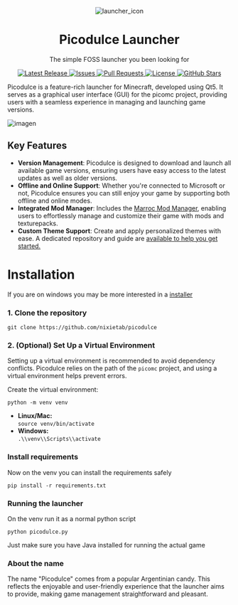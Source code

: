<p align="center">
  <img src="https://github.com/nixietab/picodulce/assets/75538775/36fee78f-fb46-400c-8b14-dda5ec6191ef" alt="launcher_icon">

</p>

<h1 align="center">Picodulce Launcher</h1>

<p align="center">The simple FOSS launcher you been looking for</p>


<p align="center">
  <a href="https://github.com/nixietab/picodulce/releases">
    <img src="https://img.shields.io/github/v/release/nixietab/picodulce" alt="Latest Release">
  </a>
  <a href="https://github.com/nixietab/picodulce/issues">
    <img src="https://img.shields.io/github/issues/nixietab/picodulce" alt="Issues">
  </a>
  <a href="https://github.com/nixietab/picodulce/pulls">
    <img src="https://img.shields.io/github/issues-pr/nixietab/picodulce" alt="Pull Requests">
  </a>
  <a href="https://github.com/nixietab/picodulce/blob/main/LICENSE">
    <img src="https://img.shields.io/github/license/nixietab/picodulce" alt="License">
  </a>
  <a href="https://github.com/nixietab/picodulce">
    <img src="https://img.shields.io/github/stars/nixietab/picodulce?style=social" alt="GitHub Stars">
  </a>
</p>


  Picodulce is a feature-rich launcher for Minecraft, developed using Qt5. It serves as a graphical user interface (GUI) for the picomc project, providing users with a seamless experience in managing and launching game versions.


![imagen](https://github.com/user-attachments/assets/115b39be-47d3-4ac7-893a-5849c1e4570c)

## Key Features

- **Version Management**: Picodulce is designed to download and launch all available game versions, ensuring users have easy access to the latest updates as well as older versions.
- **Offline and Online Support**: Whether you're connected to Microsoft or not, Picodulce ensures you can still enjoy your game by supporting both offline and online modes.
- **Integrated Mod Manager**: Includes the [Marroc Mod Manager](https://github.com/nixietab/marroc), enabling users to effortlessly manage and customize their game with mods and texturepacks.
- **Custom Theme Support**: Create and apply personalized themes with ease. A dedicated repository and guide are [available to help you get started.](https://github.com/nixietab/picodulce-themes)

# Installation
If you are on windows you may be more interested in a [installer](https://github.com/nixietab/picodulce/releases/latest)

### 1. Clone the repository

``` git clone https://github.com/nixietab/picodulce ```

### 2. (Optional) Set Up a Virtual Environment
Setting up a virtual environment is recommended to avoid dependency conflicts. Picodulce relies on the path of the `picomc` project, and using a virtual environment helps prevent errors.

Create the virtual environment:

``` python -m venv venv ```

- **Linux/Mac:**  
  `source venv/bin/activate`
- **Windows:**  
  `.\\venv\\Scripts\\activate`
 


### Install requirements

Now on the venv you can install the requirements safely

```pip install -r requirements.txt ```

### Running the launcher

On the venv run it as a normal python script

```python picodulce.py```

Just make sure you have Java installed for running the actual game

### About the name
The name "Picodulce" comes from a popular Argentinian candy. This reflects the enjoyable and user-friendly experience that the launcher aims to provide, making game management straightforward and pleasant.
